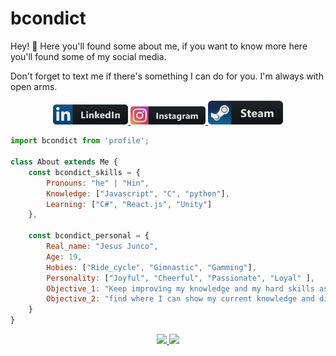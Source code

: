 # bcondict
Hey! :wave: Here you'll found some about me, if you want to know more here you'll found some of my social media.

Don't forget to text me if there's something I can do for you. I'm always with open arms. 
<p align="center">
    <!-- For more icons please follow  https://github.com/MikeCodesDotNET/ColoredBadges -->
    <a href="https://www.linkedin.com/in/dev-jesus-junco/">
        <img src="https://github.com/bcondict/bcondict/blob/main/assets/linkedin.png" alt="linkedin" width="120" hight="50">
    </a>
    <a href="https://www.instagram.com/coding.crist/">
        <img src="https://github.com/bcondict/bcondict/blob/main/assets/instagram.png" alt="instagram" width="120" hight="70">
    </a>
    <a href="https://steamcommunity.com/profiles/76561199021557141/">
        <img src="https://github.com/bcondict/bcondict/blob/main/assets/steam.png" alt="steam" width="120" hight="50">
    </a>
</p>

```js
import bcondict from 'profile';

class About extends Me {
    const bcondict_skills = {
        Pronouns: "he" | "Hin",
        Knowledge: ["Javascript", "C", "python"],
        Learning: ["C#", "React.js", "Unity"]
    },

    const bcondict_personal = {
        Real_name: "Jesus Junco",
        Age: 19,
        Hobies: ["Ride_cycle", "Gimnastic", "Gamming"],
        Personality: ["Joyful", "Cheerful", "Passionate", "Loyal" ],
        Objective_1: "Keep improving my knowledge and my hard skills as soft skills",
        Objective_2: "find where I can show my current knowledge and discover Tech world from inside"
    }
}
```

<p align="center">
    <a href="https://github.com/bcondict/github-readme-stats"> 
        <img src="https://github-readme-stats.vercel.app/api?username=bcondict&&show_icons=true&theme=radical"/>
    </a>
    <a>
        <img src="https://github-profile-trophy.vercel.app/?username=bcondict&theme=dracula&margin-w=20)](https://github.com/bcondict/github-profile-trophy"/>
    </a>
</p>
